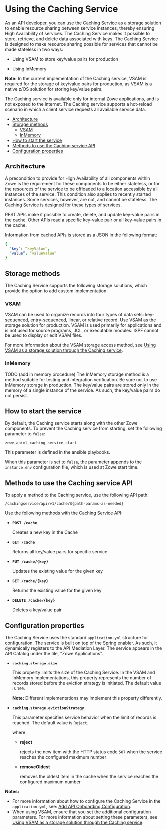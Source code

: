 # Using the Caching Service

As an API developer, you can use the Caching Service as a storage solution to enable resource sharing between service instances, thereby ensuring High Availability of services. The Caching Service makes it possible to store, retrieve, and delete data associated with keys. The Caching Service is designed to make resource sharing possible for services that cannot be made stateless in two ways:

- Using VSAM to store key/value pairs for production

- Using InMemory

**Note:** In the current implementation of the Caching service, VSAM is required for the storage of key/value pairs for production, as VSAM is a native z/OS solution for storing key/value pairs.

The Caching service is available only for internal Zowe applications, and is not exposed to the internet. The Caching service supports a hot-reload scenario in which a client service requests all available service data. 

- [Architecture](#architecture)
- [Storage methods](#storage-methods)
  - [VSAM](#vsam)
  - [InMemory](#inmemory)
- [How to start the service](#how-to-start-the-service)
- [Methods to use the Caching service API](#methods-to-use-the-caching-service-api)
- [Configuration properties](#configuration-properties)
## Architecture

A precondition to provide for High Availability of all components within Zowe is the requirement for these components to be either stateless, or for the resources of the service to be offloaded to a location accessible by all instances of the service. This condition also applies to recently started instances. Some services, however, are not, and cannot be stateless. The Caching Service is designed for these types of services.

REST APIs make it possible to create, delete, and update key-value pairs in the cache. Other APIs read a specific key-value pair or all key-value pairs in the cache.

Information from cached APIs is stored as a JSON in the following format:
```yml
{
  “key”: “keyValue”, 
  “value”: “valueValue”
}
```
## Storage methods

The Caching Service supports the following storage solutions, which provide the option to add custom implementation.  
### VSAM

VSAM can be used to organize records into four types of data sets: key-sequenced, entry-sequenced, linear, or relative record. Use VSAM as the storage solution for production. VSAM is used primarily for applications and is not used for source programs, JCL, or executable modules. ISPF cannot be used to display or edit VSAM files.

For more information about the VSAM storage access method, see [Using VSAM as a storage solution through the Caching service](./api-mediation-vsam.md).
### InMemory
TODO (add in memory procedure)
The InMemory storage method is a method suitable for testing and integration verification. Be sure not to use InMemory storage in production. 
The key/value pairs are stored only in the memory of a single instance of the service. As such, the key/value pairs do not persist. 
## How to start the service

By default, the Caching service starts along with the other Zowe components. To prevent the Caching service from starting, set the following parameter to `false`:

`zowe_apiml_caching_service_start` 

This parameter is defined in the ansible playbooks. 

When this parameter is set to `false`, the parameter appends to the `instance.env` configuration file, which is used at Zowe start time.

## Methods to use the Caching service API

To apply a method to the Caching service, use the following API path:

`/cachingservice/api/v1/cache/${path-params-as-needed}`

Use the following methods with the Caching Service API:

- **`POST /cache`**

   Creates a new key in the Cache

- **`GET /cache`**

   Returns all key/value pairs for specific service

- **`PUT /cache/{key}`**

   Updates the existing value for the given key

- **`GET /cache/{key}`**

   Returns the existing value for the given key

- **`DELETE /cache/{key}`**

   Deletes a key/value pair

## Configuration properties

The Caching Service uses the standard `application.yml` structure for configuration. The service is built on top of the Spring enabler. As such, it dynamically registers to the API Mediation Layer. The service appears in the API Catalog under the tile, "Zowe Applications".

* **`caching.storage.size`**

  This property limits the size of the Caching Service. In the VSAM and InMemory implementations, this property represents the number of records stored before the eviction strategy is initiated. The default value is `100`. 

  **Note:** Different implementations may implement this property differently.

* **`caching.storage.evictionStrategy`**

  This parameter specifies service behavior when the limit of records is reached. The default value is `Reject`.

  where:
  
  * **reject**
  
    rejects the new item with the HTTP status code `507` when the service reaches the configured maximum number

  * **removeOldest**
  
    removes the oldest item in the cache when the service reaches the configured maximum number

**Notes:** 
- For more information about how to configure the Caching Service in the `application.yml`, see: [Add API Onboarding Configuration](../extend-apiml/onboard-spring-boot-enabler.md).
- When using VSAM, ensure that you set the additional configuration parameters. For more information about setting these parameters, see [Using VSAM as a storage solution through the Caching service](./api-mediation-vsam.md).